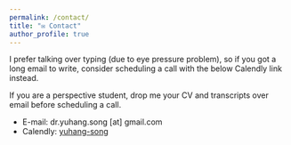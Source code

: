 ```yaml
---
permalink: /contact/
title: "✉️ Contact"
author_profile: true
---
```

I prefer talking over typing (due to eye pressure problem), so if you got a long email to write, consider scheduling a call with the below Calendly link instead.

If you are a perspective student, drop me your CV and transcripts over email before scheduling a call.

* E-mail: dr.yuhang.song [at] gmail.com
* Calendly: [yuhang-song](https://calendly.com/yuhang-song/)